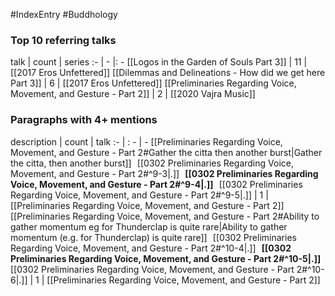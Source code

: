 #IndexEntry #Buddhology

### Top 10 referring talks
talk | count | series
:- | - |: -
[[Logos in the Garden of Souls Part 3]] | 11 | [[2017 Eros Unfettered]]
[[Dilemmas and Delineations - How did we get here Part 3]] | 6 | [[2017 Eros Unfettered]]
[[Preliminaries Regarding Voice, Movement, and Gesture - Part 2]] | 2 | [[2020 Vajra Music]]

### Paragraphs with 4+ mentions
description | count | talk
:- | : - | -
[[Preliminaries Regarding Voice, Movement, and Gesture - Part 2#Gather the citta then another burst\|Gather the citta, then another burst]] &nbsp;&nbsp;[[0302 Preliminaries Regarding Voice, Movement, and Gesture - Part 2#^9-3\|.]] &nbsp; **[[0302 Preliminaries Regarding Voice, Movement, and Gesture - Part 2#^9-4\|.]]** &nbsp; [[0302 Preliminaries Regarding Voice, Movement, and Gesture - Part 2#^9-5\|.]] | 1 | [[Preliminaries Regarding Voice, Movement, and Gesture - Part 2]]
[[Preliminaries Regarding Voice, Movement, and Gesture - Part 2#Ability to gather momentum eg for Thunderclap is quite rare\|Ability to gather momentum (e.g. for Thunderclap) is quite rare]] &nbsp;&nbsp;[[0302 Preliminaries Regarding Voice, Movement, and Gesture - Part 2#^10-4\|.]] &nbsp; **[[0302 Preliminaries Regarding Voice, Movement, and Gesture - Part 2#^10-5\|.]]** &nbsp; [[0302 Preliminaries Regarding Voice, Movement, and Gesture - Part 2#^10-6\|.]] | 1 | [[Preliminaries Regarding Voice, Movement, and Gesture - Part 2]]

